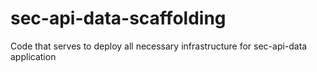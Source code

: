 # sec-api-data-scaffolding
Code that serves to deploy all necessary infrastructure for sec-api-data application
